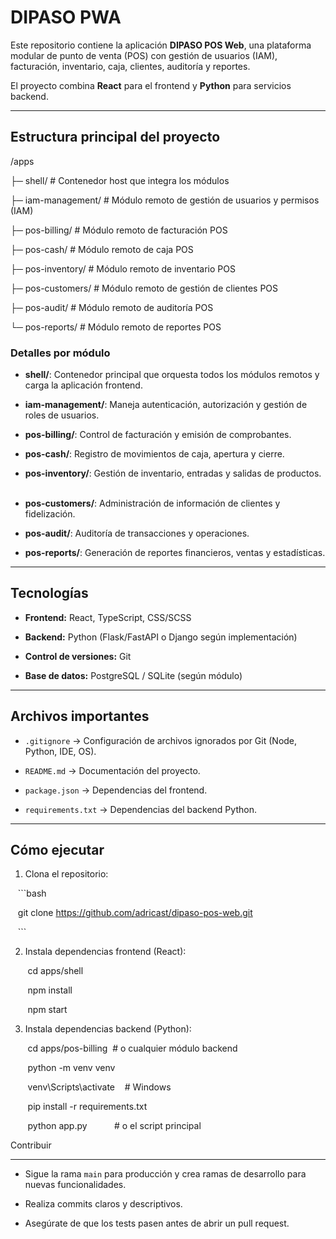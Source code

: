 # DIPASO PWA



Este repositorio contiene la aplicación **DIPASO POS Web**, una plataforma modular de punto de venta (POS) con gestión de usuarios (IAM), facturación, inventario, caja, clientes, auditoría y reportes.  

El proyecto combina **React** para el frontend y **Python** para servicios backend.



---



## Estructura principal del proyecto



/apps  

├─ shell/ # Contenedor host que integra los módulos  

├─ iam-management/ # Módulo remoto de gestión de usuarios y permisos (IAM)  

├─ pos-billing/ # Módulo remoto de facturación POS  

├─ pos-cash/ # Módulo remoto de caja POS  

├─ pos-inventory/ # Módulo remoto de inventario POS  

├─ pos-customers/ # Módulo remoto de gestión de clientes POS  

├─ pos-audit/ # Módulo remoto de auditoría POS  

└─ pos-reports/ # Módulo remoto de reportes POS



### Detalles por módulo



- **shell/**: Contenedor principal que orquesta todos los módulos remotos y carga la aplicación frontend.  

- **iam-management/**: Maneja autenticación, autorización y gestión de roles de usuarios.  

- **pos-billing/**: Control de facturación y emisión de comprobantes.  

- **pos-cash/**: Registro de movimientos de caja, apertura y cierre.  

- **pos-inventory/**: Gestión de inventario, entradas y salidas de productos.  

- **pos-customers/**: Administración de información de clientes y fidelización.  

- **pos-audit/**: Auditoría de transacciones y operaciones.  

- **pos-reports/**: Generación de reportes financieros, ventas y estadísticas.
  
  

---



## Tecnologías



- **Frontend:** React, TypeScript, CSS/SCSS  

- **Backend:** Python (Flask/FastAPI o Django según implementación)  

- **Control de versiones:** Git  

- **Base de datos:** PostgreSQL / SQLite (según módulo)  
  
  

---



## Archivos importantes



- `.gitignore` → Configuración de archivos ignorados por Git (Node, Python, IDE, OS).  

- `README.md` → Documentación del proyecto.  

- `package.json` → Dependencias del frontend.  

- `requirements.txt` → Dependencias del backend Python.  
  
  

---



## Cómo ejecutar



1. Clona el repositorio:  

   ```bash

   git clone https://github.com/adricast/dipaso-pos-web.git

   ```



2. Instala dependencias frontend (React):

       cd apps/shell

       npm install

       npm start



3. Instala dependencias backend (Python):

       cd apps/pos-billing  # o cualquier módulo backend

       python -m venv venv

       venv\Scripts\activate    # Windows

       pip install -r requirements.txt

       python app.py           # o el script principal



Contribuir

----------



* Sigue la rama `main` para producción y crea ramas de desarrollo para nuevas funcionalidades.
  
  

* Realiza commits claros y descriptivos.
  
  

* Asegúrate de que los tests pasen antes de abrir un pull request.

